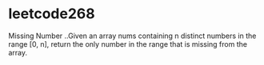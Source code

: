 # leetcode268
Missing Number ..Given an array nums containing n distinct numbers in the range [0, n], return the only number in the range that is missing from the array.
